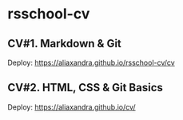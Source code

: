 # rsschool-cv
## CV#1. Markdown & Git
Deploy: https://aliaxandra.github.io/rsschool-cv/cv
## CV#2. HTML, CSS & Git Basics
Deploy: https://aliaxandra.github.io/cv/
